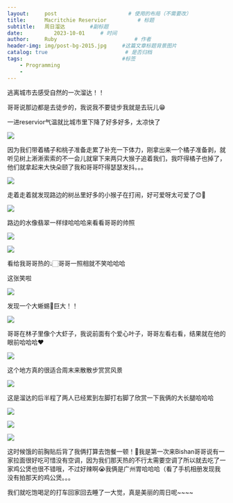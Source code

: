 ```yaml
---
layout:     post                       # 使用的布局（不需要改）
title:      Macritchie Reservior          # 标题 
subtitle:   周日溜达        #副标题
date:          2023-10-01     # 时间
author:     Ruby                         # 作者
header-img: img/post-bg-2015.jpg     #这篇文章标题背景图片
catalog: true                         # 是否归档
tags:                                #标签
    - Programming
    - 
---
```


逃离城市去感受自然的一次溜达！！

哥哥说那边都是去徒步的，我说我不要徒步我就是去玩儿😁

一进reservior气温就比城市里下降了好多好多，太凉快了 

![](img/assets_2023-10-06-MacritchieReservoir/944b0c2890067cea3ce868ef066cc909d261e2ab.JPG)

因为我们带着橘子和桃子准备走累了补充一下体力，刚拿出来一个橘子准备剥，就听见树上淅淅索索的不一会儿就窜下来两只大猴子追着我们，我吓得橘子也掉了，他们就拿起来大快朵颐了我和哥哥吓得瑟瑟发抖。。。

![](img/assets_2023-10-06-MacritchieReservoir/f8a5ec25bb8e0f3ee8d7414894a5e8226c85e57c.jpg)

走着走着就发现路边的树丛里好多的小猴子在打闹，好可爱呀太可爱了😊🐒

![](img/assets_2023-10-06-MacritchieReservoir/093fda7c9c80b243f790f3f42715931ddaf1a10e.jpg)

路边的水像翡翠一样绿哈哈哈来看看哥哥的帅照

![](img/assets_2023-10-06-MacritchieReservoir/f20f3d2f007589b6652e49a43b4c54924f6c0d3c.jpg)

![](img/assets_2023-10-06-MacritchieReservoir/7171e564d462d10fefa585e45d932d5e6b65aaef.jpg)

看给我哥哥热的👆🏻哥哥一照相就不笑哈哈哈

这张笑啦

![](img/assets_2023-10-06-MacritchieReservoir/30ed0b86c7023e57479e1e80a3806773eb60af47.jpg)

发现一个大蜥蜴🦎巨大！！

![](img/assets_2023-10-06-MacritchieReservoir/2b0f82bd71a8b9c2ecf21bca9072f7b18a96caf0.jpg)

哥哥在林子里像个大虾子，我说前面有个爱心叶子，哥哥左看右看，结果就在他的眼前哈哈哈❤️

![](img/assets_2023-10-06-MacritchieReservoir/1638e07bfc58ef9c4b0b75bbd4279cae7728462d.jpg)

这个地方真的很适合周末来散散步赏赏风景

![](img/assets_2023-10-06-MacritchieReservoir/b28b5e3de36645230c273ca8b3fcc25a3a3fd835.JPG)

这是溜达的后半程了两人已经累到左脚打右脚了欣赏一下我俩的大长腿哈哈哈

![](img/assets_2023-10-06-MacritchieReservoir/43705de91182247fd3bfba595e07d73aacc049e3.JPG)

![](img/assets_2023-10-06-MacritchieReservoir/63631b6be3708d194ab461cb7d47f1d42aeb6165.JPG)

![](img/assets_2023-10-06-MacritchieReservoir/edc57423df4b1917cf265aa4225aeb6f90efcf98.JPG)

这时候饿的前胸贴后背了我俩打算去饱餐一顿！🍚我是第一次来Bishan哥哥说有一家拉面很好吃可惜没有空调，因为我们那天热的不行太需要空调了所以就去吃了一家鸡公煲也很不错哦，不过好辣啊😭我俩是广州胃哈哈哈（看了手机相册发现我没有拍那天的鸡公煲。。。

我们就吃饱喝足的打车回家回去睡了一大觉，真是美丽的周日呢~~~~
